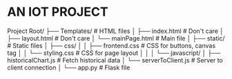 <h1>AN IOT PROJECT</h1>

Project Root/
├── Templates/                  # HTML files
│   ├── index.html             # Don't care
│   ├── layout.html            # Don't care
│   └── mainPage.html          # Main file
│
├── static/                    # Static files
│   ├── css/
│   │   ├── frontend.css       # CSS for buttons, canvas tag
│   │   └── styling.css        # CSS for page layout
│   │
│   └── javascript/
│       ├── historicalChart.js # Fetch historical data
│       └── serverToClient.js  # Server to client connection
│
└── app.py                     # Flask file

